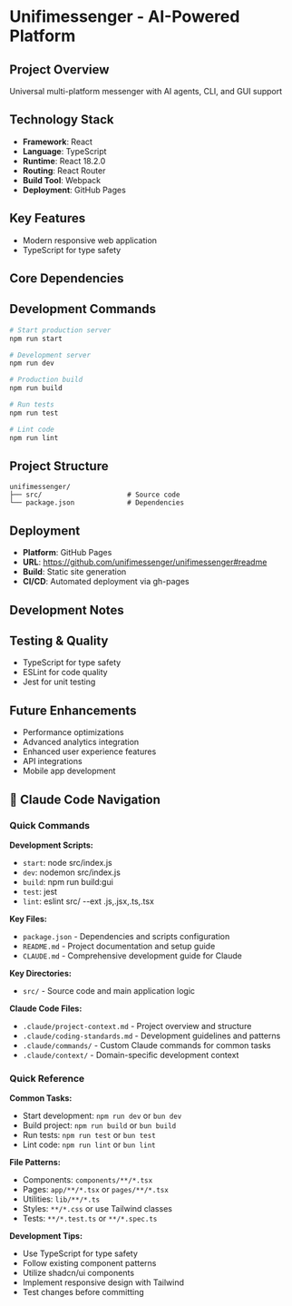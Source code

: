 # Unifimessenger - AI-Powered Platform

## Project Overview
Universal multi-platform messenger with AI agents, CLI, and GUI support

## Technology Stack
- **Framework**: React
- **Language**: TypeScript
- **Runtime**: React 18.2.0
- **Routing**: React Router
- **Build Tool**: Webpack
- **Deployment**: GitHub Pages

## Key Features
- Modern responsive web application
- TypeScript for type safety

## Core Dependencies

## Development Commands
```bash
# Start production server
npm run start

# Development server
npm run dev

# Production build
npm run build

# Run tests
npm run test

# Lint code
npm run lint

```

## Project Structure
```
unifimessenger/
├── src/                     # Source code
└── package.json             # Dependencies
```

## Deployment
- **Platform**: GitHub Pages
- **URL**: https://github.com/unifimessenger/unifimessenger#readme
- **Build**: Static site generation
- **CI/CD**: Automated deployment via gh-pages

## Development Notes

## Testing & Quality
- TypeScript for type safety
- ESLint for code quality
- Jest for unit testing

## Future Enhancements
- Performance optimizations
- Advanced analytics integration
- Enhanced user experience features
- API integrations
- Mobile app development



## 🧭 Claude Code Navigation

### Quick Commands
**Development Scripts:**
- `start`: node src/index.js
- `dev`: nodemon src/index.js
- `build`: npm run build:gui
- `test`: jest
- `lint`: eslint src/ --ext .js,.jsx,.ts,.tsx

**Key Files:**
- `package.json` - Dependencies and scripts configuration
- `README.md` - Project documentation and setup guide
- `CLAUDE.md` - Comprehensive development guide for Claude

**Key Directories:**
- `src/` - Source code and main application logic

**Claude Code Files:**
- `.claude/project-context.md` - Project overview and structure
- `.claude/coding-standards.md` - Development guidelines and patterns
- `.claude/commands/` - Custom Claude commands for common tasks
- `.claude/context/` - Domain-specific development context


### Quick Reference

**Common Tasks:**
- Start development: `npm run dev` or `bun dev`
- Build project: `npm run build` or `bun build`
- Run tests: `npm run test` or `bun test`
- Lint code: `npm run lint` or `bun lint`

**File Patterns:**
- Components: `components/**/*.tsx`
- Pages: `app/**/*.tsx` or `pages/**/*.tsx`
- Utilities: `lib/**/*.ts`
- Styles: `**/*.css` or use Tailwind classes
- Tests: `**/*.test.ts` or `**/*.spec.ts`

**Development Tips:**
- Use TypeScript for type safety
- Follow existing component patterns
- Utilize shadcn/ui components
- Implement responsive design with Tailwind
- Test changes before committing

